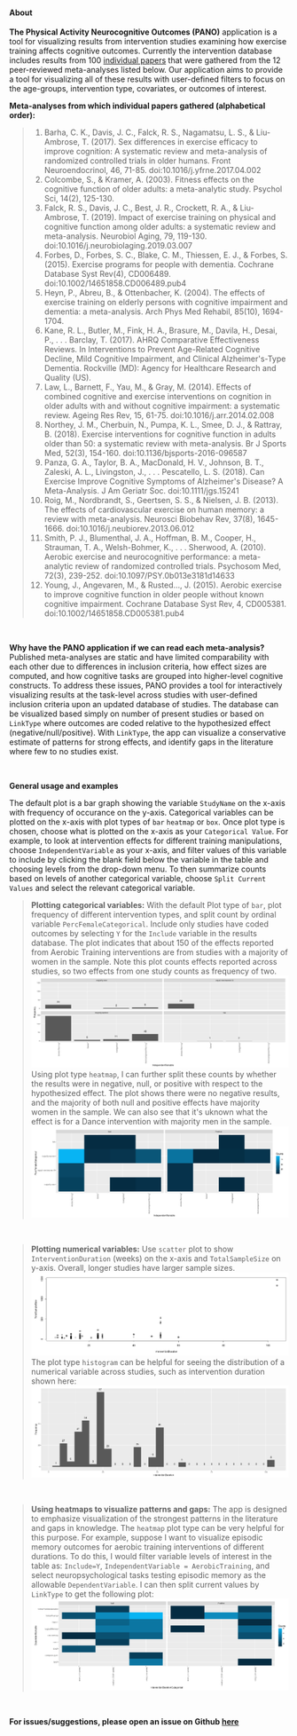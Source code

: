 #### **About**

**The Physical Activity Neurocognitive Outcomes (PANO)** application is a tool for visualizing results from intervention studies examining how exercise training affects cognitive outcomes. Currently the intervention database includes results from 100 [individual papers](https://vosslab.shinyapps.io/intervention-outcomes/) that were gathered from the 12 peer-reviewed meta-analyses listed below. Our application aims to provide a tool for visualizing all of these results with user-defined filters to focus on the age-groups, intervention type, covariates, or outcomes of interest.

**Meta-analyses from which individual papers gathered (alphabetical order):**


> 1. Barha, C. K., Davis, J. C., Falck, R. S., Nagamatsu, L. S., & Liu-Ambrose, T. (2017). Sex differences in exercise efficacy to improve cognition: A systematic review and meta-analysis of randomized controlled trials in older humans. Front Neuroendocrinol, 46, 71-85. doi:10.1016/j.yfrne.2017.04.002
> 2. Colcombe, S., & Kramer, A. (2003). Fitness effects on the cognitive function of older adults: a meta-analytic study. Psychol Sci, 14(2), 125-130. 
>3. Falck, R. S., Davis, J. C., Best, J. R., Crockett, R. A., & Liu-Ambrose, T. (2019). Impact of exercise training on physical and cognitive function among older adults: a systematic review and meta-analysis. Neurobiol Aging, 79, 119-130. doi:10.1016/j.neurobiolaging.2019.03.007
>4. Forbes, D., Forbes, S. C., Blake, C. M., Thiessen, E. J., & Forbes, S. (2015). Exercise programs for people with dementia. Cochrane Database Syst Rev(4), CD006489. doi:10.1002/14651858.CD006489.pub4
>5. Heyn, P., Abreu, B., & Ottenbacher, K. (2004). The effects of exercise training on elderly persons with cognitive impairment and dementia: a meta-analysis. Arch Phys Med Rehabil, 85(10), 1694-1704.
>6. Kane, R. L., Butler, M., Fink, H. A., Brasure, M., Davila, H., Desai, P., . . . Barclay, T. (2017). AHRQ Comparative Effectiveness Reviews. In Interventions to Prevent Age-Related Cognitive Decline, Mild Cognitive Impairment, and Clinical Alzheimer's-Type Dementia. Rockville (MD): Agency for Healthcare Research and Quality (US).
>7. Law, L., Barnett, F., Yau, M., & Gray, M. (2014). Effects of combined cognitive and exercise interventions on cognition in older adults with and without cognitive impairment: a systematic review. Ageing Res Rev, 15, 61-75. doi:10.1016/j.arr.2014.02.008
>8. Northey, J. M., Cherbuin, N., Pumpa, K. L., Smee, D. J., & Rattray, B. (2018). Exercise interventions for cognitive function in adults older than 50: a systematic review with meta-analysis. Br J Sports Med, 52(3), 154-160. doi:10.1136/bjsports-2016-096587
>9. Panza, G. A., Taylor, B. A., MacDonald, H. V., Johnson, B. T., Zaleski, A. L., Livingston, J., . . . Pescatello, L. S. (2018). Can Exercise Improve Cognitive Symptoms of Alzheimer's Disease? A Meta-Analysis. J Am Geriatr Soc. doi:10.1111/jgs.15241
>10. Roig, M., Nordbrandt, S., Geertsen, S. S., & Nielsen, J. B. (2013). The effects of cardiovascular exercise on human memory: a review with meta-analysis. Neurosci Biobehav Rev, 37(8), 1645-1666. doi:10.1016/j.neubiorev.2013.06.012
>11. Smith, P. J., Blumenthal, J. A., Hoffman, B. M., Cooper, H., Strauman, T. A., Welsh-Bohmer, K., . . . Sherwood, A. (2010). Aerobic exercise and neurocognitive performance: a meta-analytic review of randomized controlled trials. Psychosom Med, 72(3), 239-252. doi:10.1097/PSY.0b013e3181d14633
>12. Young, J., Angevaren, M., & Rusted…, J. (2015). Aerobic exercise to improve cognitive function in older people without known cognitive impairment. Cochrane Database Syst Rev, 4, CD005381. doi:10.1002/14651858.CD005381.pub4

<br/>

**Why have the PANO application if we can read each meta-analysis?** Published meta-analyses are static and have limited comparability with each other due to differences in inclusion criteria, how effect sizes are computed, and how cognitive tasks are grouped into higher-level cognitive constructs. To address these issues, PANO provides a tool for interactively visualizing results at the task-level across studies with user-defined inclusion criteria upon an updated database of studies. The database can be visualized based simply on number of present studies or based on `LinkType` where outcomes are coded relative to the hypothesized effect (negative/null/positive). With `LinkType`, the app can visualize a conservative estimate of patterns for strong effects, and identify gaps in the literature where few to no studies exist. 

<br/>

**General usage and examples**

The default plot is a bar graph showing the variable `StudyName` on the x-axis with frequency of occurance on the y-axis. Categorical variables can be plotted on the x-axis with plot types of `bar` `heatmap` or `box`. Once plot type is chosen, choose what is plotted on the x-axis as your `Categorical Value`. For example, to look at intervention effects for different training manipulations, choose `IndependentVariable` as your x-axis, and filter values of this variable to include by clicking the blank field below the variable in the table and choosing levels from the drop-down menu. To then summarize counts based on levels of another categorical variable, choose `Split Current Values` and select the relevant categorical variable. 

> **Plotting categorical variables:** With the default Plot type of `bar`, plot frequency of different intervention types, and split count by ordinal variable `PercFemaleCategorical`. Include only studies have coded outcomes by selecting `Y` for the `Include` variable in the results database.  The plot indicates that about 150 of the effects reported from Aerobic Training interventions are from studies with a majority of women in the sample. Note this plot counts effects reported across studies, so two effects from one study counts as frequency of two. ![](example_type-with-percfemale.png) 
><br/> 
> Using plot type `heatmap`, I can further split these counts by whether the results were in negative, null, or positive with respect to the hypothesized effect. The plot shows there were no negative results, and the majority of both null and positive effects have majority women in the sample. We can also see that it's uknown what the effect is for a Dance intervention with majority men in the sample. ![](example_type-with-percfemale-and-linktype.png)



<br/>

> **Plotting numerical variables:** Use `scatter` plot to show `InterventionDuration` (weeks) on the x-axis and `TotalSampleSize` on y-axis. Overall, longer studies have larger sample sizes. ![](example_duration-with-samplesize.png) The plot type `histogram` can be helpful for seeing the distribution of a numerical variable across studies, such as intervention duration shown here: ![](example_duration-histogram.png)


<br/>

> **Using heatmaps to visualize patterns and gaps:** The app is designed to emphasize visualization of the strongest patterns in the literature and gaps in knowledge. The `heatmap` plot type can be very helpful for this purpose. For example, suppose I want to visualize episodic memory outcomes for aerobic training interventions of different durations. To do this, I would filter variable levels of interest in the table as: `Include=Y`, `IndependentVariable = AerobicTraining`, and select neuropsychological tasks testing episodic memory as the allowable `DependentVariable`. I can then split current values by `LinkType` to get the following plot: ![](example_duration-memory-linktype.png)

<br/>

**For issues/suggestions, please open an issue on Github [here](https://github.com/zkhan12/intervention-outcomes/issues)**